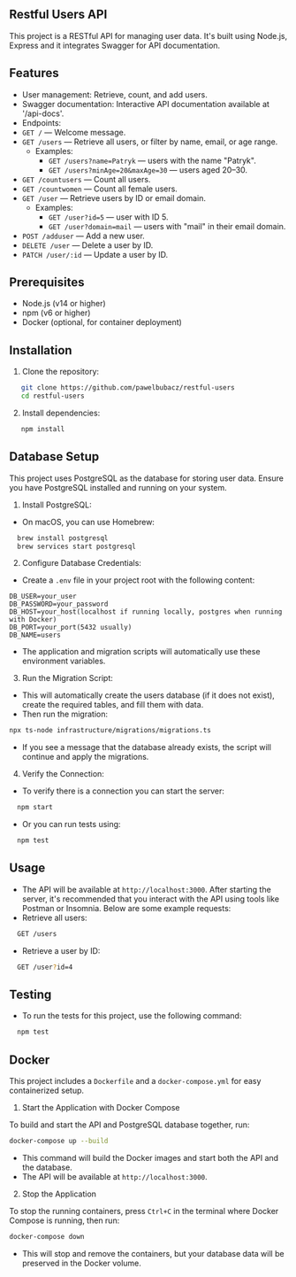 ## Restful Users API

This project is a RESTful API for managing user data. It's built using Node.js, Express and it integrates Swagger for API documentation.

## Features

- User management: Retrieve, count, and add users.
- Swagger documentation: Interactive API documentation available at '/api-docs'.
- Endpoints:
- `GET /` — Welcome message.
- `GET /users` — Retrieve all users, or filter by name, email, or age range.
  - Examples:
    - ``GET /users?name=Patryk`` — users with the name "Patryk".
    - ``GET /users?minAge=20&maxAge=30`` — users aged 20–30.
- `GET /countusers` — Count all users.
- `GET /countwomen` — Count all female users.
- `GET /user` — Retrieve users by ID or email domain.
  - Examples:
    - ``GET /user?id=5`` — user with ID 5.
    - ``GET /user?domain=mail`` — users with "mail" in their email domain.
- `POST /adduser` — Add a new user.
- `DELETE /user` — Delete a user by ID.
- `PATCH /user/:id` — Update a user by ID.
 
## Prerequisites

- Node.js (v14 or higher)
- npm (v6 or higher)
- Docker (optional, for container deployment)

## Installation

1. Clone the repository:
```bash
   git clone https://github.com/pawelbubacz/restful-users
   cd restful-users
```

2. Install dependencies:
```bash
   npm install
```

## Database Setup

This project uses PostgreSQL as the database for storing user data. Ensure you have PostgreSQL installed and running on your system.

1. Install PostgreSQL:
- On macOS, you can use Homebrew:
```bash     
  brew install postgresql
  brew services start postgresql
```

2. Configure Database Credentials:
- Create a `.env` file in your project root with the following content:
```
DB_USER=your_user
DB_PASSWORD=your_password
DB_HOST=your_host(localhost if running locally, postgres when running with Docker)
DB_PORT=your_port(5432 usually)
DB_NAME=users
```
- The application and migration scripts will automatically use these environment variables.

3. Run the Migration Script:
- This will automatically create the users database (if it does not exist), create the required tables, and fill them with data.
- Then run the migration:
```bash
npx ts-node infrastructure/migrations/migrations.ts
```
- If you see a message that the database already exists, the script will continue and apply the migrations.

4. Verify the Connection:
- To verify there is a connection you can start the server:
```bash
  npm start
```
  - Or you can run tests using:
```bash
  npm test
```

## Usage
- The API will be available at `http://localhost:3000`.
After starting the server, it's recommended that you interact with the API using tools like Postman or Insomnia. Below are some example requests:
- Retrieve all users:
```bash
  GET /users
```
- Retrieve a user by ID:
```bash
  GET /user?id=4
```

## Testing
- To run the tests for this project, use the following command:
```bash
  npm test
```

## Docker

This project includes a `Dockerfile` and a `docker-compose.yml` for easy containerized setup.

1. Start the Application with Docker Compose

To build and start the API and PostgreSQL database together, run:

```bash
docker-compose up --build
```

- This command will build the Docker images and start both the API and the database.
- The API will be available at `http://localhost:3000`.

2. Stop the Application

To stop the running containers, press `Ctrl+C` in the terminal where Docker Compose is running, then run:

```bash
docker-compose down
```

- This will stop and remove the containers, but your database data will be preserved in the Docker volume.
